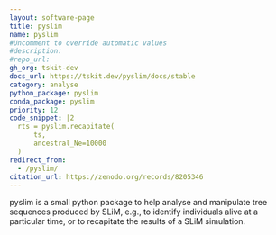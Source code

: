 ```yaml
---
layout: software-page
title: pyslim
name: pyslim
#Uncomment to override automatic values
#description:
#repo_url:
gh_org: tskit-dev
docs_url: https://tskit.dev/pyslim/docs/stable
category: analyse
python_package: pyslim
conda_package: pyslim
priority: 12
code_snippet: |2
  rts = pyslim.recapitate(
      ts,
      ancestral_Ne=10000
  )
redirect_from:
  - /pyslim/
citation_url: https://zenodo.org/records/8205346
---
```


pyslim is a small python package to help analyse and manipulate tree sequences
produced by SLiM, e.g., to identify individuals alive at a particular time,
or to recapitate the results of a SLiM simulation.

